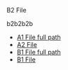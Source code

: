 B2 File

b2b2b2b


* [A1 File full path](A/a1.md)
* [A2 File](a2.md)
* [B1 File full path](/B/b1.md)
* [B1 File](b1.md)

